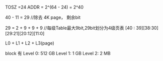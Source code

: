 TOSZ =24
ADDR = 2^(64 - 24) = 2^40

40 - 11 = 29	//除去 4K page， 剩余bit

29 = 2 + 9 + 9 + 9	//每级Table最大9bit,29bit划分为4级页表
[40 : 39][38:30][29:21][20:12][11:0]

L0 + L1 + L2 + L3(page)

block 有 
Level 0: 512 GB
Level 1: 1 GB
Level 2: 2 MB